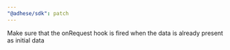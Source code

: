```yaml
---
"@adhese/sdk": patch
---
```


Make sure that the onRequest hook is fired when the data is already present as initial data
